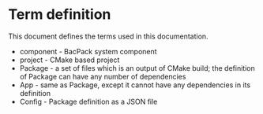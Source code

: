 # Term definition

This document defines the terms used in this documentation.

 - component - BacPack system component
 - project - CMake based project
 - Package - a set of files which is an output of CMake build; the definition of Package can
 have any number of dependencies
 - App - same as Package, except it cannot have any dependencies in its definition
 - Config - Package definition as a JSON file
